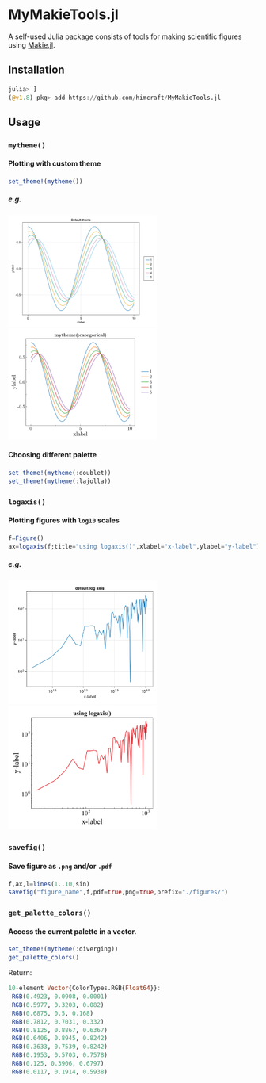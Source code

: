 # MyMakieTools.jl

A self-used Julia package consists of tools for making scientific figures using [Makie.jl](https://github.com/MakieOrg/Makie.jl).

## Installation
```julia
julia> ]
(@v1.8) pkg> add https://github.com/himcraft/MyMakieTools.jl
```

## Usage
### `mytheme()`
#### Plotting with custom theme
```julia
set_theme!(mytheme())
```
##### e.g.
<img src="files/default_example.png" alt="before" width="300">
<img src="files/categorical_example.png" alt="after_categorical"  width="300">

#### Choosing different palette
```julia
set_theme!(mytheme(:doublet))
set_theme!(mytheme(:lajolla))
```

### `logaxis()`
#### Plotting figures with `log10` scales
```julia
f=Figure()
ax=logaxis(f;title="using logaxis()",xlabel="x-label",ylabel="y-label")
```
##### e.g.
<img src="files/DefaultLog10.png" alt="before" width="300">
<img src="files/UpdatedLog10.png" alt="after"  width="300">

### `savefig()`
#### Save figure as `.png` and/or `.pdf`
```julia
f,ax,l=lines(1..10,sin)
savefig("figure_name",f,pdf=true,png=true,prefix="./figures/")
```

### `get_palette_colors()`
#### Access the current palette in a vector.
```julia
set_theme!(mytheme(:diverging))
get_palette_colors()
```
Return:
```julia
10-element Vector{ColorTypes.RGB{Float64}}:
 RGB(0.4923, 0.0908, 0.0001)
 RGB(0.5977, 0.3203, 0.082)
 RGB(0.6875, 0.5, 0.168)
 RGB(0.7812, 0.7031, 0.332)
 RGB(0.8125, 0.8867, 0.6367)
 RGB(0.6406, 0.8945, 0.8242)
 RGB(0.3633, 0.7539, 0.8242)
 RGB(0.1953, 0.5703, 0.7578)
 RGB(0.125, 0.3906, 0.6797)
 RGB(0.0117, 0.1914, 0.5938)
```
